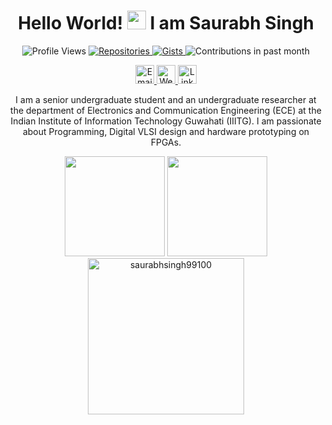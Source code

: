<!-- Header -->
<h1 align="center"> Hello World! <img src="https://user-images.githubusercontent.com/48968357/137272034-c4b3f086-2a88-46b3-a830-e5bf27283eeb.gif" width="30px">
 I am Saurabh Singh </h1>

<!-- Badges -->
<p align="center"> 
  <img src="https://komarev.com/ghpvc/?username=saurabhsingh99100&label=Profile%20views&color=blue&style=flat" alt="Profile Views" />
  <a href="https://github.com/saurabhsingh99100?tab=repositories"> <img src="https://badges.pufler.dev/repos/saurabhsingh99100?color=blue&style=flat" alt="Repositories" /> </a>
  <a href="https://gist.github.com/saurabhsingh99100"><img src="https://badges.pufler.dev/gists/saurabhsingh99100?color=blue&style=flat" alt="Gists" /> </a>
  <img src="https://badges.pufler.dev/commits/monthly/saurabhsingh99100?color=blue&style=flat" alt="Contributions in past month" />
</p>

<!-- Links -->
<p align="center"> 
  <a href="mailto:saurabh.s99100@gmail.com"> <img src="https://img.shields.io/badge/Gmail-D14836?style=for-the-badge&logo=gmail&logoColor=white" alt="Email" height="30"> </a>
  <a href="https://sites.google.com/view/saurabh-singh-web"> <img src="https://img.shields.io/badge/website-000000?style=for-the-badge&logo=About.me&logoColor=white" alt="Website" height="30"> </a>
  <a href="https://www.linkedin.com/in/saurabhsingh19/"> <img src="https://img.shields.io/badge/LinkedIn-0077B5?style=for-the-badge&logo=linkedin&logoColor=white" alt="Linkedin" height="30"> </a> 
</p>


<!-- About -->
<p align="center">
I am a senior undergraduate student and an undergraduate researcher at the department of Electronics and Communication Engineering (ECE) at the Indian Institute of Information Technology Guwahati (IIITG). I am passionate about Programming, Digital VLSI design and hardware prototyping on FPGAs.
</p>



<!-- Stats -->
<p align="center">
 <img height="160em" src="https://github-readme-stats.vercel.app/api?username=saurabhsingh99100&show_icons=true&hide_border=true&&count_private=true&include_all_commits=true" />
 
 <img height="160em" src="https://github-readme-stats.vercel.app/api/top-langs/?username=saurabhsingh99100&langs_count=5&layout=compact" />
 
 <img height="250em" src="https://github-readme-streak-stats.herokuapp.com/?user=saurabhsingh99100&" alt="saurabhsingh99100" />
</p>

<!-- Technology Stack -->


<!--Pinned repos
[![Dev.to](https://github-readme-stats.vercel.app/api/pin/?username=thepracticaldev&repo=dev.to)](https://github.com/thepracticaldev/dev.to)
-->

<!--
<h3 align="center">Who Am I</h3>

Here are some ideas to get you started:

- 🔭 I’m currently working on ...
- 🌱 I’m currently learning ...
- 👯 I’m looking to collaborate on ...
- 🤔 I’m looking for help with ...
- 💬 Ask me about ...
- 📫 How to reach me: ...
- 😄 Pronouns: ...
- ⚡ Fun fact: ...
-->
